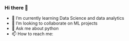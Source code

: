 ### Hi there 👋
- 🌱 I’m currently learning Data Science and data analytics 
- 👯 I’m looking to collaborate on ML projects
- 💬 Ask me about python 
- 📫 How to reach me: 
<!--
**NancyEspinosaj/NancyEspinosaj** is a ✨ _special_ ✨ repository because its `README.md` (this file) appears on your GitHub profile.

Here are some ideas to get you started:



-->
